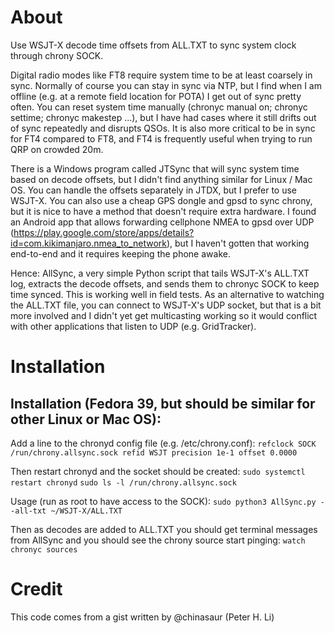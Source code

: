 # About
Use WSJT-X decode time offsets from ALL.TXT to sync system clock through chrony SOCK.

Digital radio modes like FT8 require system time to be at least coarsely in sync.
Normally of course you can stay in sync via NTP, but I find when I am offline (e.g. at a 
remote field location for POTA) I get out of sync pretty often.  You can reset system time 
manually (chronyc manual on; chronyc settime; chronyc makestep ...), but I have had cases 
where it still drifts out of sync repeatedly and disrupts QSOs.  It is also more critical to
be in sync for FT4 compared to FT8, and FT4 is frequently useful when trying to run QRP on 
crowded 20m.

There is a Windows program called JTSync that will sync system time based on decode offsets, 
but I didn't find anything similar for Linux / Mac OS.  You can handle the offsets separately
in JTDX, but I prefer to use WSJT-X.  You can also use a cheap GPS dongle and gpsd to sync 
chrony, but it is nice to have a method that doesn't require extra hardware.  I found an 
Android app that allows forwarding cellphone NMEA to gpsd over UDP 
(https://play.google.com/store/apps/details?id=com.kikimanjaro.nmea_to_network), but I haven't
gotten that working end-to-end and it requires keeping the phone awake.

Hence: AllSync, a very simple Python script that tails WSJT-X's ALL.TXT log, extracts the decode
offsets, and sends them to chronyc SOCK to keep time synced.  This is working well in field tests.
As an alternative to watching the ALL.TXT file, you can connect to WSJT-X's UDP socket, but that 
is a bit more involved and I  didn't yet get multicasting working so it would conflict with other
applications that listen to UDP (e.g. GridTracker).

# Installation
## Installation (Fedora 39, but should be similar for other Linux or Mac OS):
Add a line to the chronyd config file (e.g. /etc/chrony.conf):
    `refclock SOCK /run/chrony.allsync.sock refid WSJT precision 1e-1 offset 0.0000`

Then restart chronyd and the socket should be created:
    `sudo systemctl restart chronyd`
    `sudo ls -l /run/chrony.allsync.sock`

Usage (run as root to have access to the SOCK):
    `sudo python3 AllSync.py --all-txt ~/WSJT-X/ALL.TXT`
    
Then as decodes are added to ALL.TXT you should get terminal messages from AllSync and you
should see the chrony source start pinging:
    `watch chronyc sources`

# Credit
This code comes from a gist written by @chinasaur (Peter H. Li)

